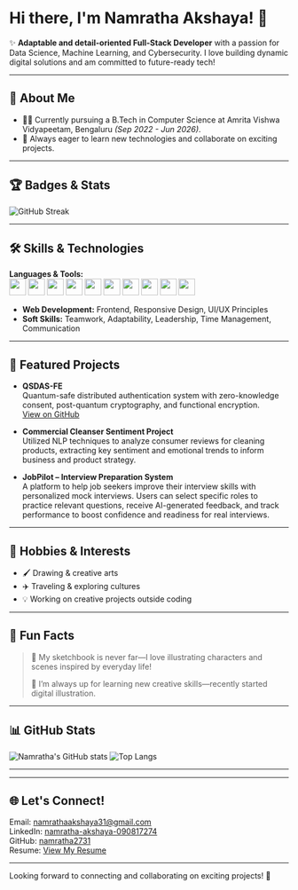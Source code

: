 # Hi there, I'm Namratha Akshaya! 👋


✨ **Adaptable and detail-oriented Full-Stack Developer** with a passion for Data Science, Machine Learning, and Cybersecurity. I love building dynamic digital solutions and am committed to future-ready tech!

---

## 🚀 About Me

- 👩‍💻 Currently pursuing a B.Tech in Computer Science at Amrita Vishwa Vidyapeetam, Bengaluru _(Sep 2022 - Jun 2026)_.
- 🌟 Always eager to learn new technologies and collaborate on exciting projects.

---

## 🏆 Badges & Stats

<!-- Example badges, updated to remove unwanted ones -->
![GitHub Streak](https://streak-stats.demolab.com/?user=namratha2731)

---

## 🛠️ Skills & Technologies

**Languages & Tools:**  
<img src="https://cdn.jsdelivr.net/gh/devicons/devicon/icons/python/python-original.svg" width="30"/> <img src="https://cdn.jsdelivr.net/gh/devicons/devicon/icons/cplusplus/cplusplus-original.svg" width="30"/> <img src="https://cdn.jsdelivr.net/gh/devicons/devicon/icons/java/java-original.svg" width="30"/> <img src="https://cdn.jsdelivr.net/gh/devicons/devicon/icons/html5/html5-original.svg" width="30"/> <img src="https://cdn.jsdelivr.net/gh/devicons/devicon/icons/css3/css3-original.svg" width="30"/> <img src="https://cdn.jsdelivr.net/gh/devicons/devicon/icons/r/r-original.svg" width="30"/>
<img src="https://cdn.jsdelivr.net/gh/devicons/devicon/icons/figma/figma-original.svg" width="30"/> <img src="https://cdn.jsdelivr.net/gh/devicons/devicon/icons/nodejs/nodejs-original.svg" width="30"/> <img src="https://cdn.jsdelivr.net/gh/devicons/devicon/icons/tailwindcss/tailwindcss-plain.svg" width="30"/> <img src="https://cdn.jsdelivr.net/gh/devicons/devicon/icons/react/react-original.svg" width="30"/>

- **Web Development:** Frontend, Responsive Design, UI/UX Principles  
- **Soft Skills:** Teamwork, Adaptability, Leadership, Time Management, Communication

---

## 🌟 Featured Projects

- **QSDAS-FE**  
  Quantum-safe distributed authentication system with zero-knowledge consent, post-quantum cryptography, and functional encryption.  
  [View on GitHub](https://github.com/code-for-harisubramanian-books/qsdas_fe)

- **Commercial Cleanser Sentiment Project**  
  Utilized NLP techniques to analyze consumer reviews for cleaning products, extracting key sentiment and emotional trends to inform business and product strategy.

- **JobPilot – Interview Preparation System**  
  A platform to help job seekers improve their interview skills with personalized mock interviews. Users can select specific roles to practice relevant questions, receive AI-generated feedback, and track performance to boost confidence and readiness for real interviews.

---

## 🎨 Hobbies & Interests

- 🖌️ Drawing & creative arts  
- ✈️ Traveling & exploring cultures  
- 💡 Working on creative projects outside coding

---

## 🤩 Fun Facts

> 🎨 My sketchbook is never far—I love illustrating characters and scenes inspired by everyday life!  
>  
> 🎵 I’m always up for learning new creative skills—recently started digital illustration.

---

## 📊 GitHub Stats

![Namratha's GitHub stats](https://github-readme-stats.vercel.app/api?username=namratha2731&show_icons=true&theme=tokyonight)
![Top Langs](https://github-readme-stats.vercel.app/api/top-langs/?username=namratha2731&layout=compact)

---



---

## 🌐 Let's Connect!

Email: namrathaakshaya31@gmail.com  
LinkedIn: [namratha-akshaya-090817274](https://www.linkedin.com/in/namratha-akshaya-090817274)  
GitHub: [namratha2731](https://github.com/namratha2731)  
Resume: [View My Resume](https://github.com/namratha2731/namratha2731/raw/main/Namratha_Resume.pdf)

---


Looking forward to connecting and collaborating on exciting projects! 🚀
